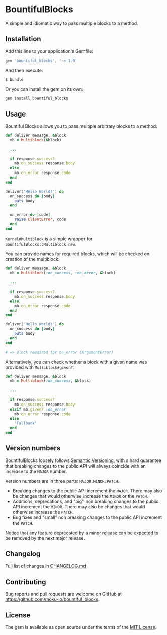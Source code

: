 # BountifulBlocks

A simple and idiomatic way to pass multiple blocks to a method. 

## Installation

Add this line to your application's Gemfile:

```ruby
gem 'bountiful_blocks', '~> 1.0'
```

And then execute:

```bash
$ bundle
```

Or you can install the gem on its own:

```bash
gem install bountiful_blocks
```

## Usage

Bountiful Blocks allows you to pass multiple arbitrary blocks to a method:

```ruby
def deliver message, &block
  mb = Multiblock(&block)
  
  ...
  
  if response.success?
    mb.on_success response.body
  else
    mb.on_error response.code
  end
end

deliver('Hello World!') do
  on_success do |body|
    puts body
  end
  
  on_error do |code|
    raise ClientError, code
  end
end
```

`Kernel#Multiblock` is a simple wrapper for `BountifulBlocks::Multiblock.new`.

You can provide names for required blocks, which will be checked on creation of the multiblock:

```ruby
def deliver message, &block
  mb = Multiblock(:on_success, :on_error, &block)
  
  ...
  
  if response.success?
    mb.on_success response.body
  else
    mb.on_error response.code
  end
end

deliver('Hello World!') do
  on_success do |body|
    puts body
  end
end

# => Block required for on_error (ArgumentError)
```

Alternatively, you can check whether a block with a given name was provided with `Multiblock#given?`:

```ruby
def deliver message, &block
  mb = Multiblock(:on_success, &block)
  
  ...
  
  if response.success?
    mb.on_success response.body
  elsif mb.given? :on_error
    mb.on_error response.code
  else
    'Fallback'
  end
end
```

## Version numbers

BountifulBlocks loosely follows [Semantic Versioning](https://semver.org/), with a hard guarantee that breaking changes to the public API will always coincide with an increase to the `MAJOR` number.

Version numbers are in three parts: `MAJOR.MINOR.PATCH`.

- Breaking changes to the public API increment the `MAJOR`. There may also be changes that would otherwise increase the `MINOR` or the `PATCH`.
- Additions, deprecations, and "big" non breaking changes to the public API increment the `MINOR`. There may also be changes that would otherwise increase the `PATCH`.
- Bug fixes and "small" non breaking changes to the public API increment the `PATCH`.

Notice that any feature deprecated by a minor release can be expected to be removed by the next major release.

## Changelog

Full list of changes in [CHANGELOG.md](CHANGELOG.md)

## Contributing

Bug reports and pull requests are welcome on GitHub at https://github.com/moku-io/bountiful_blocks.

## License

The gem is available as open source under the terms of the [MIT License](https://opensource.org/licenses/MIT).
